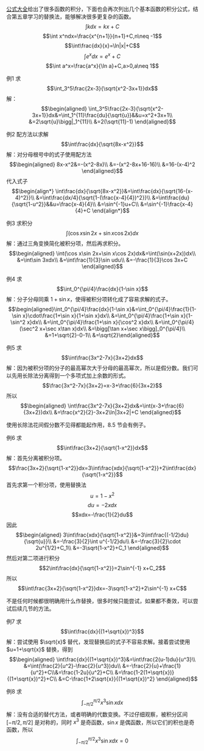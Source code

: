 [公式大全](../../Formula/All.md)给出了很多函数的积分，下面也会再次列出几个基本函数的积分公式，结合第五章学习的替换法，能够解决很多更复杂的函数。
$$\int kdx=kx+C$$
$$\int x^ndx=\frac{x^{n+1}}{n+1}+C,n\neq -1$$
$$\int\frac{dx}{x}=\ln|x|+C$$
$$\int e^xdx=e^x+C$$
$$\int a^x=\frac{a^x}{\ln a}+C,a>0,a\neq 1$$

例1 求
$$\int_3^5\frac{2x-3}{\sqrt{x^2-3x+1}}dx$$
解：
$$\begin{aligned}
\int_3^5\frac{2x-3}{\sqrt{x^2-3x+1}}dx&=\int_1^{11}\frac{du}{\sqrt{u}}&&u=x^2+3x+1\\
&=2\sqrt{u}\bigg|_1^{11}\\
&=2(\sqrt{11}-1)
\end{aligned}$$

例2 配方法以求解
$$\int\frac{dx}{\sqrt{8x-x^2}}$$
解：对分母根号中的式子使用配方法
$$\begin{aligned}
8x-x^2&=-(x^2-8x)\\
&=-(x^2-8x+16-16)\\
&=16-(x-4)^2
\end{aligned}$$
代入式子
$$\begin{align*}
\int\frac{dx}{\sqrt{8x-x^2}}&=\int\frac{dx}{\sqrt{16-(x-4)^2}}\\
&=\int\frac{dx/4}{\sqrt{1-(\frac{x-4}{4})^2}}\\
&=\int\frac{du}{\sqrt{1-u^2}}&&u=\frac{x-4}{4}\\
&=\sin^{-1}u+C\\
&=\sin^{-1}\frac{x-4}{4}+C
\end{align*}$$

例3 求积分
$$\int(\cos x\sin 2x+\sin x\cos 2x)dx$$
解：通过三角变换简化被积分项，然后再求积分。
$$\begin{aligned}
\int(\cos x\sin 2x+\sin x\cos 2x)dx&=\int(\sin(x+2x))dx\\
&=\int\sin 3xdx\\
&=\int\frac{1}{3}\sin udu\\
&=-\frac{1}{3}\cos 3x+C
\end{aligned}$$

例4 求
$$\int_0^{\pi/4}\frac{dx}{1-\sin x}$$
解：分子分母同乘 $1+\sin x$，使得被积分项转化成了容易求解的式子。
$$\begin{aligned}\int_0^{\pi/4}\frac{dx}{1-\sin x}&=\int_0^{\pi/4}\frac{1}{1-\sin x}\cdot\frac{1+\sin x}{1+\sin x}dx\\
&=\int_0^{\pi/4}\frac{1+\sin x}{1-\sin^2 x}dx\\
&=\int_0^{\pi/4}\frac{1+\sin x}{\cos^2 x}dx\\
&=\int_0^{\pi/4}(\sec^2 x+\sec x\tan x)dx\\
&=\bigg[\tan x+\sec x\bigg]_0^{\pi/4}\\
&=1+\sqrt{2}-0-1\\
&=\sqrt{2}\end{aligned}$$

例5 求
$$\int\frac{3x^2-7x}{3x+2}dx$$
解：因为被积分项的分子的最高幂次大于分母的最高幂次，所以是假分数。我们可以先用长除法分离得到一个多项式加上余数的形式。
$$\frac{3x^2-7x}{3x+2}=x-3+\frac{6}{3x+2}$$
所以
$$\begin{aligned}
\int\frac{3x^2-7x}{3x+2}dx&=\int(x-3+\frac{6}{3x+2})dx\\
&=\frac{x^2}{2}-3x+2\ln|3x+2|+C
\end{aligned}$$

使用长除法花间假分数不见得都能起作用，8.5 节会有例子。

例6 求
$$\int\frac{3x+2}{\sqrt{1-x^2}}dx$$
解：首先分离被积分项。
$$\frac{3x+2}{\sqrt{1-x^2}}dx=3\int\frac{xdx}{\sqrt{1-x^2}}+2\int\frac{dx}{\sqrt{1-x^2}}$$
首先求第一个积分项，使用替换法
$$u=1-x^2$$
$$du=-2xdx$$
$$xdx=-\frac{1}{2}du$$
因此
$$\begin{aligned}
3\int\frac{xdx}{\sqrt{1-x^2}}&=3\int\frac{(-1/2)du}{\sqrt{u}}\\
&=-\frac{3}{2}\int u^{-1/2}du\\
&=-\frac{3}{2}\cdot 2u^{1/2}+C_1\\
&=-3\sqrt{1-x^2}+C_1
\end{aligned}$$
然后对第二项进行积分
$$2\int\frac{dx}{\sqrt{1-x^2}}=2\sin^{-1} x+C_2$$
所以
$$\int\frac{3x+2}{\sqrt{1-x^2}}dx=-3\sqrt{1-x^2}+2\sin^{-1} x+C$$

不是任何时候都很明确用什么作替换，很多时候只能尝试，如果都不奏效，可以尝试后续几节的方法。

例7 求
$$\int\frac{dx}{(1+\sqrt{x})^3}$$
解：尝试使用 $\sqrt{x}$ 替代，发现替换后的式子不容易求解。接着尝试使用 $u=1+\sqrt{x}$ 替换，得到
$$\begin{aligned}
\int\frac{dx}{(1+\sqrt{x})^3}&=\int\frac{2(u-1)du}{u^3}\\
&=\int(\frac{2}{u^2}-\frac{2}{u^3})du\\
&=-\frac{2}{u}+\frac{1}{u^2}+C\\&=\frac{1-2u}{u^2}+C\\
&=\frac{1-2(1+\sqrt{x})}{(1+\sqrt{x})^2}+C\\
&=C-\frac{1+2\sqrt{x}}{(1+\sqrt{x})^2}
\end{aligned}$$

例8 求
$$\int_{-\pi/2}^{\pi/2}x^3\sin xdx$$
解：没有合适的替代方法，或者明确的代数变换。不过仔细观察，被积分区间 $[-\pi/2,\pi/2]$ 是对称的，同时 $x^3$ 是奇函数，$\sin x$ 是偶函数，所以它们的积也是奇函数，所以
$$\int_{-\pi/2}^{\pi/2}x^3\sin xdx=0$$
